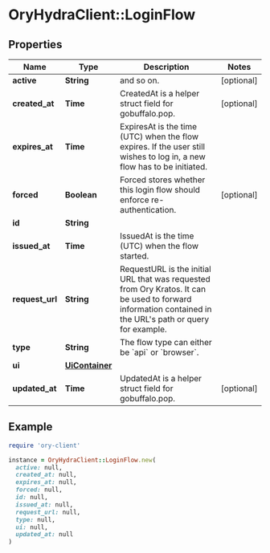 # OryHydraClient::LoginFlow

## Properties

| Name | Type | Description | Notes |
| ---- | ---- | ----------- | ----- |
| **active** | **String** | and so on. | [optional] |
| **created_at** | **Time** | CreatedAt is a helper struct field for gobuffalo.pop. | [optional] |
| **expires_at** | **Time** | ExpiresAt is the time (UTC) when the flow expires. If the user still wishes to log in, a new flow has to be initiated. |  |
| **forced** | **Boolean** | Forced stores whether this login flow should enforce re-authentication. | [optional] |
| **id** | **String** |  |  |
| **issued_at** | **Time** | IssuedAt is the time (UTC) when the flow started. |  |
| **request_url** | **String** | RequestURL is the initial URL that was requested from Ory Kratos. It can be used to forward information contained in the URL&#39;s path or query for example. |  |
| **type** | **String** | The flow type can either be &#x60;api&#x60; or &#x60;browser&#x60;. |  |
| **ui** | [**UiContainer**](UiContainer.md) |  |  |
| **updated_at** | **Time** | UpdatedAt is a helper struct field for gobuffalo.pop. | [optional] |

## Example

```ruby
require 'ory-client'

instance = OryHydraClient::LoginFlow.new(
  active: null,
  created_at: null,
  expires_at: null,
  forced: null,
  id: null,
  issued_at: null,
  request_url: null,
  type: null,
  ui: null,
  updated_at: null
)
```

